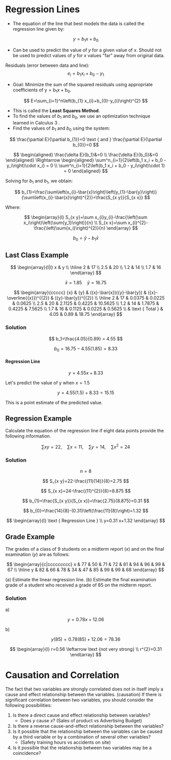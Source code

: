 # Regression Lines

-   The equation of the line that best models the data is called the
    regression line given by:

$$y=b_{1} x+b_{0}$$

-   Can be used to predict the value of $y$ for a given value of $x$.
    Should not be used to predict values of $y$ for $x$ values "far"
    away from original data.

Residuals (error between data and line): $$
e_{i}=b_{1} x_{i}+b_{0}-y_{1}
$$

-   Goal: Minimize the sum of the squared residuals using appropriate
    coefficients of
    $\mathrm{y}=\mathrm{b}_{1} \mathrm{x}+\mathrm{b}_{0}$.

$$
E=\sum_{i=1}^n\left(b_{1} x_{i}+b_{0}-y_{i}\right)^{2}
$$

-   This is called the **Least Squares Method**.
-   To find the values of $b_{1}$ and $b_{0}$, we use an optimization
    technique learned in Calculus 3 .
-   Find the values of $b_1$ and $b_0$ using the system:

$$
\frac{\partial E}{\partial b_{1}}=0 \text { and } \frac{\partial E}{\partial b_{0}}=0
$$

$$
\begin{aligned}
\frac{\delta E}{b_1}&=0 \\
\frac{\delta E}{b_0}&=0
\end{aligned}
\Rightarrow
\begin{aligned}
\sum^n_{i=1}{2\left(b_1 x_i + b_0 - y_i\right)\cdot x_i} = 0 \\
\sum^n_{i=1}{2\left(b_1 x_i + b_0 - y_i\right)\cdot 1} = 0 
\end{aligned}
$$

Solving for $b_1$ and $b_1$, we obtain:

$$
b_{1}=\frac{\sum\left(x_{i}-\bar{x}\right)\left(y_{1}-\bar{y}\right)}{\sum\left(x_{i}-\bar{x}\right)^{2}}=\frac{S_{x y}}{S_{x x}}
$$

Where:

$$
\begin{array}{l}
S_{x y}=\sum x_{i}y_{i}-\frac{\left(\sum x_i\right)\left(\sum{y_1}\right)}{n} \\
S_{x x}=\sum x_{i}^{2}-\frac{\left(\sum{x_i}\right)^{2}}{n}
\end{array}
$$

$$
b_0=\bar{y}-b_1 \bar{x}
$$

## Last Class Example

$$
\begin{array}{l|l}
x & y \\
\hline 2 & 17 \\
2.5 & 20 \\
1.2 & 14 \\
1.7 & 16
\end{array}
$$

$$
\bar{x}=1.85 \quad \bar{y}=16.75
$$

$$
\begin{array}{ccccc}
{x} & {y} & ({x}-\bar{x})({y}-\bar{y}) & ({x}-\overline{{x}})^{{2}} & ({y}-\bar{y})^{{2}} \\
\hline 2 & 17 & 0.0375 & 0.0225 & 0.0625 \\
2.5 & 20 & 2.1125 & 0.4225 & 10.5625 \\
1.2 & 14 & 1.7875 & 0.4225 & 7.5625 \\
1.7 & 16 & 0.1125 & 0.0225 & 0.5625 \\
& \text { Total } & 4.05 & 0.89 & 18.75
\end{array}
$$

### Solution

$$
b_1=\frac{4.05}{0.89} = 4.55
$$

$$
b_{0}=16.75-4.55(1.85)=8.33
$$

#### Regression Line

$$
y=4.55 x+8.33
$$

Let's predict the value of y when $x=1.5$

$$
y=4.55(1.5)+8.33=15.15
$$

This is a point estimate of the predicted value.

## Regression Example

Calculate the equation of the regression line if eight data points
provide the following information.

$$
\sum {xy}=22, \quad \sum {x} =11, \quad \sum {y} =14, \quad \sum x^{2}=24
$$

### Solution

$$
n=8
$$

$$
S_{x y}=22-\frac{(11)(14)}{8}=2.75
$$

$$
S_{x x}=24-\frac{(11)^{2}}{8}=8.875
$$

$$
b_{1}=\frac{S_{x y}}{S_{x x}}=\frac{2.75}{8.875}=0.31
$$

$$
b_{0}=\frac{14}{8}-(0.31)\left(\frac{11}{8}\right)=1.32
$$

$$
\begin{array}{l}
\text { Regression Line } \\
y=0.31 x+1.32
\end{array}
$$

## Grade Example

The grades of a class of 9 students on a midterm report ($x$) and on the
final examination ($y$) are as follows:

$$
\begin{array}{c|ccccccccc}
x & 77 & 50 & 71 & 72 & 81 & 94 & 96 & 99 & 67 \\
\hline y & 82 & 66 & 78 & 34 & 47 & 85 & 99 & 99 & 68
\end{array}
$$

(a) Estimate the linear regression line.
(b) Estimate the final examination grade of a student who received a
    grade of 85 on the midterm report.

### Solution

a)  

$$
y=0.78 x+12.06
$$

b)  

$$
y(85)=0.78(85)+12.06=78.36
$$

$$
\begin{array}{l}
r=0.56 \leftarrow \text {not very strong} \\
r^{2}=0.31
\end{array}
$$

# Causation and Correlation

The fact that two variables are strongly correlated does not in itself
imply a cause and effect relationship between the variables. (causation)
If there is significant correlation between two variables, you should
consider the following possibilities:

1.  Is there a direct cause and effect relationship between variables?
    -   Does $y$ cause $x$? (Sales of product vs Advertising Budget)
2.  Is there a reverse cause-and-effect relationship between the
    variables?
3.  Is it possible that the relationship between the variables can be
    caused by a third variable or by a combination of several other
    variables?
    -   (Safety training hours vs accidents on site)
4.  Is it possible that the relationship between two variables may be a
    coincidence?
